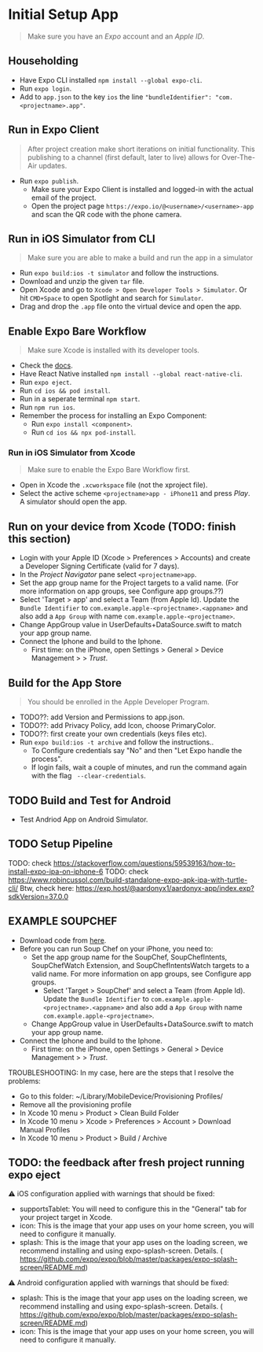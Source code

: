 # Initial Setup App

> Make sure you have an *Expo* account and an *Apple ID*.

## Householding

- Have Expo CLI installed `npm install --global expo-cli`.
- Run `expo login`.
- Add to `app.json` to the key `ios` the line `"bundleIdentifier": "com.<projectname>.app"`.

## Run in Expo Client

> After project creation make short iterations on initial functionality. This publishing to a channel (first default, later to live) allows for Over-The-Air updates.
- Run `expo publish`.
    - Make sure your Expo Client is installed and logged-in with the actual email of the project.
    - Open the project page `https://expo.io/@<username>/<username>-app` and scan the QR code with the phone camera.

## Run in iOS Simulator from CLI

> Make sure you are able to make a build and run the app in a simulator
- Run `expo build:ios -t simulator` and follow the instructions.
- Download and unzip the given `tar` file.
- Open Xcode and go to `Xcode > Open Developer Tools > Simulator`. Or hit `CMD+Space` to open Spotlight and search for `Simulator`.
- Drag and drop the `.app` file onto the virtual device and open the app.

## Enable Expo Bare Workflow

> Make sure Xcode is installed with its developer tools.
- Check the [docs](https://docs.expo.io/bare/exploring-bare-workflow/).
- Have React Native installed `npm install --global react-native-cli`.
- Run `expo eject`.
- Run `cd ios && pod install`.
- Run in a seperate terminal `npm start`.
- Run `npm run ios`.
- Remember the process for installing an Expo Component:
    - Run `expo install <component>`.
    - Run `cd ios && npx pod-install`.

### Run in iOS Simulator from Xcode

> Make sure to enable the Expo Bare Workflow first.
- Open in Xcode the `.xcworkspace` file (not the xproject file).
- Select the active scheme `<projectname>app - iPhone11` and press *Play*. A simulator should open the app.

## Run on your device from Xcode (TODO: finish this section)

- Login with your Apple ID (Xcode > Preferences > Accounts) and create a Developer Signing Certificate (valid for 7 days).
- In the *Project Navigator* pane select `<projectname>app`.
- Set the app group name for the Project targets to a valid name. (For more information on app groups, see Configure app groups.??)
- Select 'Target > <projectname>app' and select a Team (from Apple Id). Update the `Bundle Identifier` to `com.example.apple-<projectname>.<appname>` and also add a `App Group` with name `com.example.apple-<projectname>`.
- Change AppGroup value in UserDefaults+DataSource.swift to match your app group name.
- Connect the Iphone and build to the Iphone.
    - First time: on the iPhone, open Settings > General > Device Management > <appleid> > *Trust*.

## Build for the App Store

> You should be enrolled in the Apple Developer Program.
- TODO??: add Version and Permissions to app.json.
- TODO??: add Privacy Policy, add Icon, choose PrimaryColor.
- TODO??: first create your own credentials (keys files etc).
- Run `expo build:ios -t archive` and follow the instructions..
    - To Configure credentials say "No" and then "Let Expo handle the process".
    - If login fails, wait a couple of minutes, and run the command again with the flag ` --clear-credentials`.

## TODO Build and Test for Android
- Test Andriod App on Android Simulator.

## TODO Setup Pipeline

TODO: check https://stackoverflow.com/questions/59539163/how-to-install-expo-ipa-on-iphone-6
TODO: check https://www.robincussol.com/build-standalone-expo-apk-ipa-with-turtle-cli/
Btw, check here: https://exp.host/@aardonyx1/aardonyx-app/index.exp?sdkVersion=37.0.0

## EXAMPLE SOUPCHEF

- Download code from [here](https://developer.apple.com/documentation/sirikit/soup_chef_accelerating_app_interactions_with_shortcuts).
- Before you can run Soup Chef on your iPhone, you need to:
    - Set the app group name for the SoupChef, SoupChefIntents, SoupChefWatch Extension, and SoupChefIntentsWatch targets to a valid name. For more information on app groups, see Configure app groups.
        - Select 'Target > SoupChef' and select a Team (from Apple Id). Update the `Bundle Identifier` to `com.example.apple-<projectname>.<appname>` and also add a `App Group` with name `com.example.apple-<projectname>`.
    - Change AppGroup value in UserDefaults+DataSource.swift to match your app group name.
- Connect the Iphone and build to the Iphone.
    - First time: on the iPhone, open Settings > General > Device Management > <appleid> > *Trust*.

TROUBLESHOOTING:
In my case, here are the steps that I resolve the problems:
- Go to this folder: ~/Library/MobileDevice/Provisioning Profiles/
- Remove all the provisioning profile
- In Xcode 10 menu > Product > Clean Build Folder
- In Xcode 10 menu > Xcode > Preferences > Account > Download Manual Profiles
- In Xcode 10 menu > Product > Build / Archive


## TODO: the feedback after fresh project running expo eject

⚠️  iOS configuration applied with warnings that should be fixed:
- supportsTablet: You will need to configure this in the "General" tab for your project target in Xcode.
- icon: This is the image that your app uses on your home screen, you will need to configure it manually.
- splash: This is the image that your app uses on the loading screen, we recommend installing and using expo-splash-screen. Details. (​https://github.com/expo/expo/blob/master/packages/expo-splash-screen/README.md​)

⚠️  Android configuration applied with warnings that should be fixed:
- splash: This is the image that your app uses on the loading screen, we recommend installing and using expo-splash-screen. Details. (​https://github.com/expo/expo/blob/master/packages/expo-splash-screen/README.md​)
- icon: This is the image that your app uses on your home screen, you will need to configure it manually.
